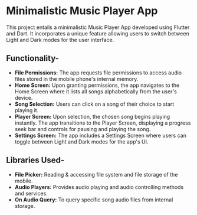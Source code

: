 # Minimalistic Music Player App

This project entails a minimalistic Music Player App developed using Flutter and Dart. It incorporates a unique feature allowing users to switch between Light and Dark modes for the user interface.

## Functionality- 
 
- **File Permissions:** The app requests file permissions to access audio files stored in the mobile phone's internal memory.
- **Home Screen:** Upon granting permissions, the app navigates to the Home Screen where it lists all songs alphabetically from the user's device.
- **Song Selection:** Users can click on a song of their choice to start playing it.
- **Player Screen:** Upon selection, the chosen song begins playing instantly. The app transitions to the Player Screen, displaying a progress seek bar and controls for pausing and playing the song.
- **Settings Screen:** The app includes a Settings Screen where users can toggle between Light and Dark modes for the app's UI.

## Libraries Used-
 
- **File Picker:** Reading & accessing file system and file storage of the mobile. 
- **Audio Players:** Provides audio playing and audio controlling methods and services. 
- **On Audio Query:** To query specific song audio files from internal storage.
